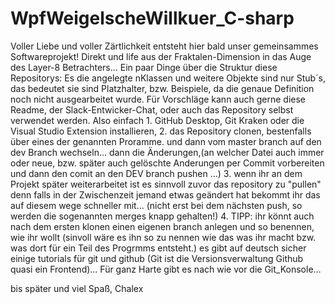# WpfWeigelscheWillkuer_C-sharp
Voller Liebe und voller Zärtlichkeit entsteht hier bald unser gemeinsammes Softwareprojekt! Direkt und life aus der Fraktalen-Dimension in das Auge des Layer-8 Betrachters... Ein paar Dinge über die Struktur diese Repositorys: Es die angelegte nKlassen und weitere Objekte sind nur Stub´s, das bedeutet sie sind Platzhalter, bzw. Beispiele, da die genaue Definition noch nicht ausgearbeitet wurde. Für Vorschläge kann auch gerne diese Readme, der Slack-Entwicker-Chat, oder auch das Repository selbst verwendet werden. Also einfach 1. GitHub Desktop, Git Kraken oder die Visual Studio Extension installieren, 2. das Repository clonen, bestenfalls über eines der genannten Proramme. und dann vom master branch auf den dev Branch wechseln... dann die Änderungen,(an welcher Datei auch immer oder neue, bzw. später auch gelöschte Anderungen per Commit vorbereiten und dann den comit an den DEV branch pushen ...) 3. wenn ihr an dem Projekt später weiterarbeitet ist es sinnvoll zuvor das repository zu "pullen" denn falls in der Zwischenzeit jemand etwas geändert hat bekommt ihr das auf diesem wege schneller mit... (nicht erst bei dem nächsten push, so werden die sogenannten merges knapp gehalten!) 4. TIPP: ihr könnt auch nach dem ersten klonen einen eigenen branch anlegen und so benennen, wie ihr wollt (sinvoll wäre es ihn so zu nennen wie das was ihr macht bzw. was dort für ein Teil des Progrmms entsteht.) es gibt auf deutsch sicher einige tutorials für git und github (Git ist die Versionsverwaltung Github quasi ein Frontend)... Für ganz Harte gibt es nach wie vor die Git_Konsole...

bis später und viel Spaß, Chalex
